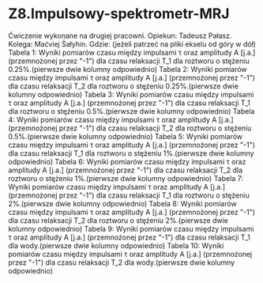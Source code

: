 # Z8.Impulsowy-spektrometr-MRJ
Ćwiczenie wykonane na drugiej pracowni. Opiekun: Tadeusz Pałasz. Kolega: Maćviej Šałyhin.
Gdzie: (jeżeli patrzeć na pliki ekselu od góry w dół)
Tabela 1: Wyniki pomiarów czasu między impulsami τ oraz amplitudy A [j.a.] (przemnożonej przez "-1") dla czasu relaksacji T_1 dla roztworu o stężeniu 0.25%.(pierwsze dwie kolumny odpowiednio)
Tabela 2: Wyniki pomiarów czasu między impulsami τ oraz amplitudy A [j.a.] (przemnożonej przez "-1") dla czasu relaksacji T_2 dla roztworu o stężeniu 0.25%.(pierwsze dwie kolumny odpowiednio)
Tabela 3: Wyniki pomiarów czasu między impulsami τ oraz amplitudy A [j.a.] (przemnożonej przez "-1") dla czasu relaksacji T_1 dla roztworu o stężeniu 0.5%.(pierwsze dwie kolumny odpowiednio)
Tabela 4: Wyniki pomiarów czasu między impulsami τ oraz amplitudy A [j.a.] (przemnożonej przez "-1") dla czasu relaksacji T_2 dla roztworu o stężeniu 0.5%.(pierwsze dwie kolumny odpowiednio)
Tabela 5: Wyniki pomiarów czasu między impulsami τ oraz amplitudy A [j.a.] (przemnożonej przez "-1") dla czasu relaksacji T_1 dla roztworu o stężeniu 1%.(pierwsze dwie kolumny odpowiednio)
Tabela 6: Wyniki pomiarów czasu między impulsami τ oraz amplitudy A [j.a.] (przemnożonej przez "-1") dla czasu relaksacji T_2 dla roztworu o stężeniu 1%.(pierwsze dwie kolumny odpowiednio)
Tabela 7: Wyniki pomiarów czasu między impulsami τ oraz amplitudy A [j.a.] (przemnożonej przez "-1") dla czasu relaksacji T_1 dla roztworu o stężeniu 2%.(pierwsze dwie kolumny odpowiednio)
Tabela 8: Wyniki pomiarów czasu między impulsami τ oraz amplitudy A [j.a.] (przemnożonej przez "-1") dla czasu relaksacji T_2 dla roztworu o stężeniu 2%.(pierwsze dwie kolumny odpowiednio)
Tabela 9: Wyniki pomiarów czasu między impulsami τ oraz amplitudy A [j.a.] (przemnożonej przez "-1") dla czasu relaksacji T_1 dla wody.(pierwsze dwie kolumny odpowiednio)
Tabela 10: Wyniki pomiarów czasu między impulsami τ oraz amplitudy A [j.a.] (przemnożonej przez "-1") dla czasu relaksacji T_2 dla wody.(pierwsze dwie kolumny odpowiednio)
